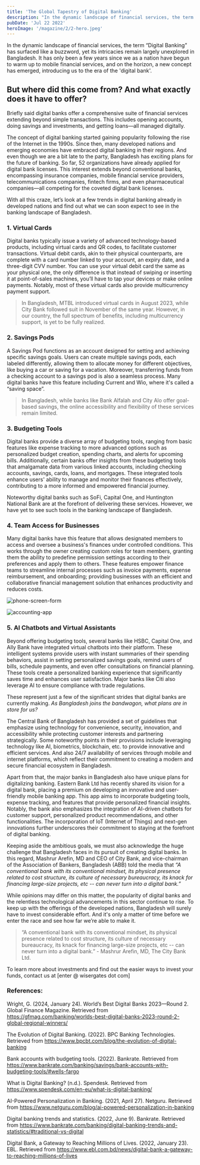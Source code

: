 ```yaml
---
title: 'The Global Tapestry of Digital Banking'
description: "In the dynamic landscape of financial services, the term “Digital Banking” has surfaced like a buzzword, yet its intricacies remain largely unexplored in Bangladesh. It has only been a few years since we as a nation have begun to warm up to mobile financial services, and on the horizon, a new concept has emerged, introducing us to the era of the 'digital bank'."
pubDate: 'Jul 22 2022'
heroImage: '/magazine/2/2-hero.jpeg'
---
```


In the dynamic landscape of financial services, the term “Digital Banking” has surfaced like a buzzword, yet its intricacies remain largely unexplored in Bangladesh. It has only been a few years since we as a nation have begun to warm up to mobile financial services, and on the horizon, a new concept has emerged, introducing us to the era of the 'digital bank'. 

## But where did this come from? And what exactly does it have to offer?

Briefly said digital banks offer a comprehensive suite of financial services extending beyond simple transactions. This includes opening accounts, doing savings and investments, and getting loans—all managed digitally. 

The concept of digital banking started gaining popularity following the rise of the Internet in the 1990s. Since then, many developed nations and emerging economies have embraced digital banking in their regions. And even though we are a bit late to the party, Bangladesh has exciting plans for the future of banking. So far, 52 organizations have already applied for digital bank licenses. This interest extends beyond conventional banks, encompassing insurance companies, mobile financial service providers, telecommunications companies, fintech firms, and even pharmaceutical companies—all competing for the coveted digital bank licenses.

With all this craze, let’s look at a few trends in digital banking already in developed nations and find out what we can soon expect to see in the banking landscape of Bangladesh.

### 1. Virtual Cards
Digital banks typically issue a variety of advanced technology-based products, including virtual cards and QR codes, to facilitate customer transactions. Virtual debit cards, akin to their physical counterparts, are complete with a card number linked to your account, an expiry date, and a three-digit CVV number. You can use your virtual debit card the same as your physical one, the only difference is that instead of swiping or inserting it at point-of-sales machines, you’ll have to tap your devices or make online payments. Notably, most of these virtual cards also provide multicurrency payment support.

> In Bangladesh, MTBL introduced virtual cards in August 2023, while City Bank followed suit in November of the same year. However, in our country, the full spectrum of benefits, including multicurrency support, is yet to be fully realized.  

### 2. Savings Pods

A Savings Pod functions as an account designed for setting and achieving specific savings goals. Users can create multiple savings pods, each labeled differently, allowing them to allocate money for different objectives, like buying a car or saving for a vacation. Moreover, transferring funds from a checking account to a savings pod is also a seamless process. Many digital banks have this feature including Current and Wio, where it's called a “saving space”.

> In Bangladesh, while banks like Bank Alfalah and City Alo offer goal-based savings, the online accessibility and flexibility of these services remain limited.

### 3. Budgeting Tools

Digital banks provide a diverse array of budgeting tools, ranging from basic features like expense tracking to more advanced options such as personalized budget creation, spending charts, and alerts for upcoming bills. Additionally, certain banks offer insights from these budgeting tools that amalgamate data from various linked accounts, including checking accounts, savings, cards, loans, and mortgages. These integrated tools enhance users' ability to manage and monitor their finances effectively, contributing to a more informed and empowered financial journey.

Noteworthy digital banks such as SoFi, Capital One, and Huntington National Bank are at the forefront of delivering these services. However, we have yet to see such tools in the banking landscape of Bangladesh.

### 4. Team Access for Businesses

Many digital banks have this feature that allows designated members to access and oversee a business's finances under controlled conditions. This works through the owner creating custom roles for team members, granting them the ability to predefine permission settings according to their preferences and apply them to others. These features empower finance teams to streamline internal processes such as invoice payments, expense reimbursement, and onboarding; providing businesses with an efficient and collaborative financial management solution that enhances productivity and reduces costs.

![phone-screen-form](/magazine/2/first-img.png)

![accounting-app](/magazine/2/second-img.png)

### 5. AI Chatbots and Virtual Assistants

Beyond offering budgeting tools, several banks like HSBC, Capital One, and Ally Bank have integrated virtual chatbots into their platform. These intelligent systems provide users with instant summaries of their spending behaviors, assist in setting personalized savings goals, remind users of bills, schedule payments, and even offer consultations on financial planning. These tools create a personalized banking experience that significantly saves time and enhances user satisfaction. Major banks like Citi also leverage AI to ensure compliance with trade regulations.

These represent just a few of the significant strides that digital banks are currently making. <i>As Bangladesh joins the bandwagon, what plans are in store for us?</i>

The Central Bank of Bangladesh has provided a set of guidelines that emphasize using technology for convenience, security, innovation, and accessibility while protecting customer interests and partnering strategically. Some noteworthy points in their provisions include leveraging technology like AI, biometrics, blockchain, etc. to provide innovative and efficient services. And also 24/7 availability of services through mobile and internet platforms, which reflect their commitment to creating a modern and secure financial ecosystem in Bangladesh.

Apart from that, the major banks in Bangladesh also have unique plans for digitalizing banking. Eastern Bank Ltd has recently shared its vision for a digital bank, placing a premium on developing an innovative and user-friendly mobile banking app. This app aims to incorporate budgeting tools, expense tracking, and features that provide personalized financial insights. Notably, the bank also emphasizes the integration of AI-driven chatbots for customer support, personalized product recommendations, and other functionalities. The incorporation of IoT (Internet of Things) and next-gen innovations further underscores their commitment to staying at the forefront of digital banking.

Keeping aside the ambitious goals, we must also acknowledge the huge challenge that Bangladesh faces in its pursuit of creating digital banks. In this regard, Mashrur Arefin, MD and CEO of City Bank, and vice-chairman of the Association of Bankers, Bangladesh (ABB) told the media that <i>“A conventional bank with its conventional mindset, its physical presence related to cost structure, its culture of necessary bureaucracy, its knack for financing large-size projects, etc -- can never turn into a digital bank.”</i>

While opinions may differ on this matter, the popularity of digital banks and the relentless technological advancements in this sector continue to rise. To keep up with the offerings of the developed nations, Bangladesh will surely have to invest considerable effort. And it's only a matter of time before we enter the race and see how far we’re able to make it. 

> “A conventional bank with its conventional mindset, its physical presence related to cost structure, its culture of necessary bureaucracy, its knack for financing large-size projects, etc -- can never turn into a digital bank.” - Mashrur Arefin, MD, The City Bank Ltd.

To learn more about investments and find out the easier ways to invest your funds, contact us at [enter @ wisergates dot com]

### References:

Wright, G. (2024, January 24). World’s Best Digital Banks 2023—Round 2. Global Finance Magazine. Retrieved from
https://gfmag.com/banking/worlds-best-digital-banks-2023-round-2-global-regional-winners/

The Evolution of Digital Banking. (2022). BPC Banking Technologies. Retrieved from https://www.bpcbt.com/blog/the-evolution-of-digital-banking

Bank accounts with budgeting tools. (2022). Bankrate. Retrieved from https://www.bankrate.com/banking/savings/bank-accounts-with-budgeting-tools/#wells-fargo

What is Digital Banking? (n.d.). Spendesk. Retrieved from https://www.spendesk.com/en-eu/what-is-digital-banking/

AI-Powered Personalization in Banking. (2021, April 27). Netguru. Retrieved from https://www.netguru.com/blog/ai-powered-personalization-in-banking

Digital banking trends and statistics. (2022, June 9). Bankrate. Retrieved from https://www.bankrate.com/banking/digital-banking-trends-and-statistics/#traditional-vs-digital

Digital Bank, a Gateway to Reaching Millions of Lives. (2022, January 23). EBL. Retrieved from https://www.ebl.com.bd/news/digital-bank-a-gateway-to-reaching-millions-of-lives


